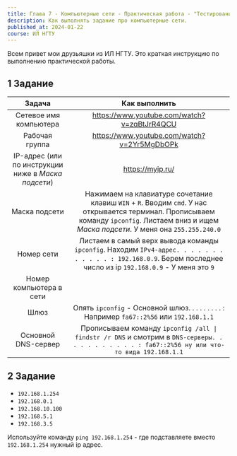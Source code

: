 ```yaml
---
title: Глава 7 - Компьютерные сети - Практическая работа - "Тестирование сети"
description: Как выполнять задание про компьютерные сети.
published_at: 2024-01-22
course: ИЛ НГТУ
---
```


Всем привет мои друзьяшки из ИЛ НГТУ. Это краткая инструкцию по выполнению практической работы.

## 1 Задание

|                       Задача                        |                                                                                         Как выполнить                                                                                          |
| :-------------------------------------------------: | :--------------------------------------------------------------------------------------------------------------------------------------------------------------------------------------------: |
|               Сетевое имя компьютера                |                                                                         <https://www.youtube.com/watch?v=zqBtJrR4QCU>                                                                          |
|                   Рабочая группа                    |                                                                         <https://www.youtube.com/watch?v=2Yr5MgDbOPk>                                                                          |
| IP-адрес (или по инструкции ниже в _Маска подсети_) |                                                                                       <https://myip.ru/>                                                                                       |
|                    Маска подсети                    | Нажимаем на клавиатуре сочетание клавиш `WIN` + `R`. Вводим `cmd`. У нас открывается терминал. Прописываем команду `ipconfig`. Листаем вниз и ищем _Маска подсети_. У меня она `255.255.240.0` |
|                     Номер сети                      |             Листаем в самый верх вывода команды `ipconfig`. Находим `IPv4-адрес. . . . . . . . . . . . : 192.168.0.9`. Берем последнее число из ip `192.168.0.9` - У меня это `9`              |
|               Номер компьютера в сети               |                                                                                                                                                                                                |
|                        Шлюз                         |                                                  Опять `ipconfig` - Основной шлюз. . . . . . . . . : Например `fa67::2%56` или `192.168.1.1`                                                   |
|                 Основной DNS-сервер                 |                        Прописываем команду `ipconfig /all \| findstr /r DNS` и смотрим в `DNS-серверы. . . . . . . . . . . : fa67::2%56 ну или что-то вида 192.168.1.1`                        |

## 2 Задание

- `192.168.1.254`
- `192.168.0.1`
- `192.168.10.100`
- `192.168.5.1`
- `192.168.3.5`

Используйте команду `ping 192.168.1.254` - где подставляете вместо `192.168.1.254` нужный ip адрес.
